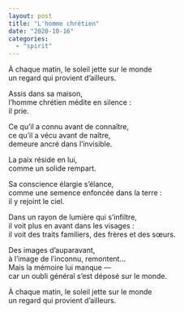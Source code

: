 ```yaml
---
layout: post
title: "L'homme chrétien"
date: "2020-10-16"
categories:
  - "spirit"
---
```


À chaque matin, le soleil jette sur le monde  
un regard qui provient d’ailleurs.  

Assis dans sa maison,  
l’homme chrétien médite en silence :  
il prie.  

Ce qu’il a connu avant de connaître,  
ce qu’il a vécu avant de naître,  
demeure ancré dans l’invisible.  

La paix réside en lui,  
comme un solide rempart.  

Sa conscience élargie s’élance,  
comme une semence enfoncée dans la terre :  
il y rejoint le ciel.  

Dans un rayon de lumière qui s’infiltre,  
il voit plus en avant dans les visages :  
il voit des traits familiers, des frères et des sœurs.  

Des images d’auparavant,  
à l’image de l’inconnu, remontent...  
Mais la mémoire lui manque —  
car un oubli général s’est déposé sur le monde.  

À chaque matin, le soleil jette sur le monde  
un regard qui provient d’ailleurs.  
